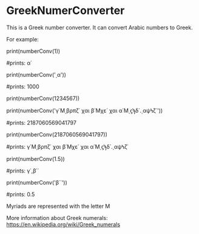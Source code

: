 # GreekNumerConverter


This is a Greek number converter. It can convert Arabic numbers to Greek.

For example:

print(numberConv(1))  

#prints: α΄

print(numberConv('͵α'))  

#prints: 1000

print(numberConv(1234567))

print(numberConv('γ΄Μ͵βρπζ΄ χαι β΄Μχε΄ χαι α΄Μ͵ϛϡδ΄.͵αψϞζ΄'))      

#prints: 2187060569041797

print(numberConv(2187060569041797))   

#prints: γ΄Μ͵βρπζ΄ χαι β΄Μχε΄ χαι α΄Μ͵ϛϡδ΄.͵αψϞζ΄

print(numberConv(1.5))

#prints: γ΄,β΄΄

print(numberConv('β΄΄'))

#prints: 0.5

Myriads are represented with the letter M

More information about Greek numerals: https://en.wikipedia.org/wiki/Greek_numerals 
